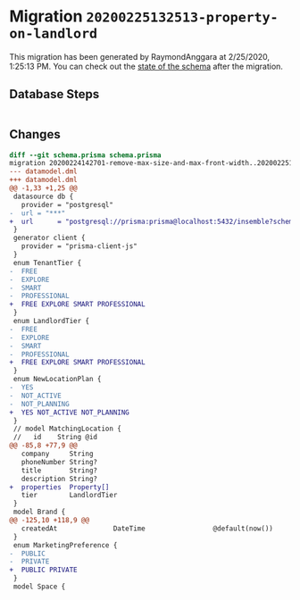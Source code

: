 # Migration `20200225132513-property-on-landlord`

This migration has been generated by RaymondAnggara at 2/25/2020, 1:25:13 PM.
You can check out the [state of the schema](./schema.prisma) after the migration.

## Database Steps

```sql

```

## Changes

```diff
diff --git schema.prisma schema.prisma
migration 20200224142701-remove-max-size-and-max-front-width..20200225132513-property-on-landlord
--- datamodel.dml
+++ datamodel.dml
@@ -1,33 +1,25 @@
 datasource db {
   provider = "postgresql"
-  url = "***"
+  url      = "postgresql://prisma:prisma@localhost:5432/insemble?schema=public"
 }
 generator client {
   provider = "prisma-client-js"
 }
 enum TenantTier {
-  FREE
-  EXPLORE
-  SMART
-  PROFESSIONAL
+  FREE EXPLORE SMART PROFESSIONAL
 }
 enum LandlordTier {
-  FREE
-  EXPLORE
-  SMART
-  PROFESSIONAL
+  FREE EXPLORE SMART PROFESSIONAL
 }
 enum NewLocationPlan {
-  YES
-  NOT_ACTIVE
-  NOT_PLANNING
+  YES NOT_ACTIVE NOT_PLANNING
 }
 // model MatchingLocation {
 //   id    String @id
@@ -85,8 +77,9 @@
   company     String
   phoneNumber String?
   title       String?
   description String?
+  properties  Property[]
   tier        LandlordTier
 }
 model Brand {
@@ -125,10 +118,9 @@
   createdAt              DateTime                 @default(now())
 }
 enum MarketingPreference {
-  PUBLIC
-  PRIVATE
+  PUBLIC PRIVATE
 }
 model Space {
```


